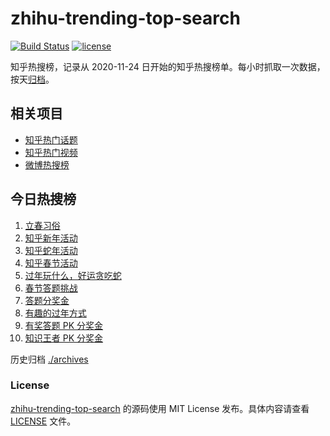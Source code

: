 # zhihu-trending-top-search

[![Build Status](https://github.com/justjavac/zhihu-trending-top-search/workflows/ci/badge.svg?branch=main)](https://github.com/justjavac/zhihu-trending-top-search/actions)
[![license](https://img.shields.io/github/license/justjavac/zhihu-trending-top-search)](https://github.com/justjavac/zhihu-trending-top-search/blob/main/LICENSE)

知乎热搜榜，记录从 2020-11-24 日开始的知乎热搜榜单。每小时抓取一次数据，按天[归档](./archives)。

## 相关项目

- [知乎热门话题](https://github.com/justjavac/zhihu-trending-hot-questions)
- [知乎热门视频](https://github.com/justjavac/zhihu-trending-hot-video)
- [微博热搜榜](https://github.com/justjavac/weibo-trending-hot-search)

## 今日热搜榜

<!-- BEGIN -->
<!-- 最后更新时间 Tue Feb 04 2025 06:13:03 GMT+0800 (China Standard Time) -->

1. [立春习俗](https://www.zhihu.com/search?q=%E7%AB%8B%E6%98%A5%E4%B9%A0%E4%BF%97)
1. [知乎新年活动](https://www.zhihu.com/search?q=%E7%9F%A5%E4%B9%8E%E6%96%B0%E5%B9%B4%E6%B4%BB%E5%8A%A8)
1. [知乎蛇年活动](https://www.zhihu.com/search?q=%E7%9F%A5%E4%B9%8E%E8%9B%87%E5%B9%B4%E6%B4%BB%E5%8A%A8)
1. [知乎春节活动](https://www.zhihu.com/search?q=%E7%9F%A5%E4%B9%8E%E6%98%A5%E8%8A%82%E6%B4%BB%E5%8A%A8)
1. [过年玩什么，好运贪吃蛇](https://www.zhihu.com/search?q=%E8%BF%87%E5%B9%B4%E7%8E%A9%E4%BB%80%E4%B9%88%EF%BC%8C%E5%A5%BD%E8%BF%90%E8%B4%AA%E5%90%83%E8%9B%87)
1. [春节答题挑战](https://www.zhihu.com/search?q=%E6%98%A5%E8%8A%82%E7%AD%94%E9%A2%98%E6%8C%91%E6%88%98)
1. [答题分奖金](https://www.zhihu.com/search?q=%E7%AD%94%E9%A2%98%E5%88%86%E5%A5%96%E9%87%91)
1. [有趣的过年方式](https://www.zhihu.com/search?q=%E6%9C%89%E8%B6%A3%E7%9A%84%E8%BF%87%E5%B9%B4%E6%96%B9%E5%BC%8F)
1. [有奖答题 PK 分奖金](https://www.zhihu.com/search?q=%E6%9C%89%E5%A5%96%E7%AD%94%E9%A2%98%20PK%20%E5%88%86%E5%A5%96%E9%87%91)
1. [知识王者 PK 分奖金](https://www.zhihu.com/search?q=%E7%9F%A5%E8%AF%86%E7%8E%8B%E8%80%85%20PK%20%E5%88%86%E5%A5%96%E9%87%91)

<!-- END -->

历史归档 [./archives](./archives)

### License

[zhihu-trending-top-search](https://github.com/justjavac/zhihu-trending-top-search) 的源码使用 MIT License
发布。具体内容请查看 [LICENSE](./LICENSE) 文件。
